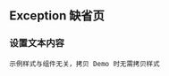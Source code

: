<div class="demo-header">
<p class="overviewicon">
  <span class="wapi-ui-exception"/>
</p>

## Exception 缺省页

<mobile-uxlink widget-name="Exception"></mobile-uxlink>
</div>

### 设置文本内容

`示例样式与组件无关，拷贝 Demo 时无需拷贝样式`

<mobile-view link="exception/message"></mobile-view>

<br>
